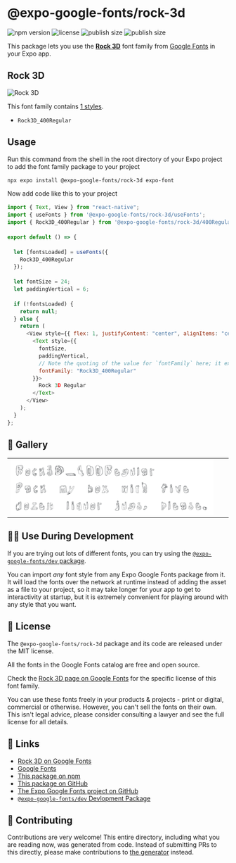 # @expo-google-fonts/rock-3d

![npm version](https://flat.badgen.net/npm/v/@expo-google-fonts/rock-3d)
![license](https://flat.badgen.net/github/license/expo/google-fonts)
![publish size](https://flat.badgen.net/packagephobia/install/@expo-google-fonts/rock-3d)
![publish size](https://flat.badgen.net/packagephobia/publish/@expo-google-fonts/rock-3d)

This package lets you use the [**Rock 3D**](https://fonts.google.com/specimen/Rock+3D) font family from [Google Fonts](https://fonts.google.com/) in your Expo app.

## Rock 3D

![Rock 3D](./font-family.png)

This font family contains [1 styles](#-gallery).

- `Rock3D_400Regular`

## Usage

Run this command from the shell in the root directory of your Expo project to add the font family package to your project

```sh
npx expo install @expo-google-fonts/rock-3d expo-font
```

Now add code like this to your project

```js
import { Text, View } from "react-native";
import { useFonts } from '@expo-google-fonts/rock-3d/useFonts';
import { Rock3D_400Regular } from '@expo-google-fonts/rock-3d/400Regular';

export default () => {

  let [fontsLoaded] = useFonts({
    Rock3D_400Regular
  });

  let fontSize = 24;
  let paddingVertical = 6;

  if (!fontsLoaded) {
    return null;
  } else {
    return (
      <View style={{ flex: 1, justifyContent: "center", alignItems: "center" }}>
        <Text style={{
          fontSize,
          paddingVertical,
          // Note the quoting of the value for `fontFamily` here; it expects a string!
          fontFamily: "Rock3D_400Regular"
        }}>
          Rock 3D Regular
        </Text>
      </View>
    );
  }
};
```

## 🔡 Gallery


||||
|-|-|-|
|![Rock3D_400Regular](./400Regular/Rock3D_400Regular.ttf.png)||||


## 👩‍💻 Use During Development

If you are trying out lots of different fonts, you can try using the [`@expo-google-fonts/dev` package](https://github.com/expo/google-fonts/tree/master/font-packages/dev#readme).

You can import _any_ font style from any Expo Google Fonts package from it. It will load the fonts over the network at runtime instead of adding the asset as a file to your project, so it may take longer for your app to get to interactivity at startup, but it is extremely convenient for playing around with any style that you want.


## 📖 License

The `@expo-google-fonts/rock-3d` package and its code are released under the MIT license.

All the fonts in the Google Fonts catalog are free and open source.

Check the [Rock 3D page on Google Fonts](https://fonts.google.com/specimen/Rock+3D) for the specific license of this font family.

You can use these fonts freely in your products & projects - print or digital, commercial or otherwise. However, you can't sell the fonts on their own. This isn't legal advice, please consider consulting a lawyer and see the full license for all details.

## 🔗 Links

- [Rock 3D on Google Fonts](https://fonts.google.com/specimen/Rock+3D)
- [Google Fonts](https://fonts.google.com/)
- [This package on npm](https://www.npmjs.com/package/@expo-google-fonts/rock-3d)
- [This package on GitHub](https://github.com/expo/google-fonts/tree/master/font-packages/rock-3d)
- [The Expo Google Fonts project on GitHub](https://github.com/expo/google-fonts)
- [`@expo-google-fonts/dev` Devlopment Package](https://github.com/expo/google-fonts/tree/master/font-packages/dev)

## 🤝 Contributing

Contributions are very welcome! This entire directory, including what you are reading now, was generated from code. Instead of submitting PRs to this directly, please make contributions to [the generator](https://github.com/expo/google-fonts/tree/master/packages/generator) instead.
